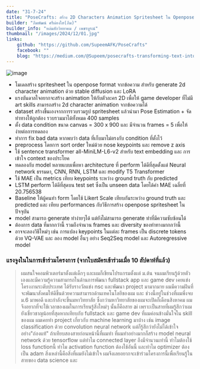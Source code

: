 ```yaml
---
date: "31-7-24"
title: "PoseCrafts: สร้าง 2D Characters Animation Spritesheet ใน Openpose format จาก ข้อความ"
builder: "ภีมพัฒน์ ศรีผ่องใส(ภีม)"
builder_info: "หล่มสักวิทยาคม / เพชรบูรณ์"
thumbnail: "/images/2024/12/01.jpg"
links:
	github: "https://github.com/SupeemAFK/PoseCrafts"
	facebook: ""
	blog: "https://medium.com/@Supeem/posecrafts-transforming-text-into-dynamic-2d-characters-with-openpose-594861900be6"
---
```


![image](/images/2024/12/01.jpg)

- โมเดลสร้าง spritesheet ใน openpose format จากข้อความ สำหรับ generate 2d character animation ด้วย stable diffusion และ LoRA
- แรงบันดาลใจอยากจะสร้าง animation ให้กับตัวละคร 2D เพื่อให้ game developer ที่ไม่มี art skills สามารถสร้าง 2d character animation จากข้อความได้
- dataset สร้างขึ้นเองจากการรวบรวมรูป spritesheet แล้วนำมา Pose Estimation + จัดท่าทางให้ถูกต้อง รวบรวมมาได้ทั้งหมด 400 samples
- ตั้ง data condition ขนาด canvas = 300 x 900 และ มีจำนวน frames = 5 เพื่อให้ง่ายต่อการทดลอง
- ทำการ fix bad data หากพบว่า data ที่เก็บมาไม่ตรงกับ condition ที่ตั้งไว้
- preprocess โดยการ sort order ใหม่ด้วย nose keypoints และ remove z axis
- ใช้ sentence transformer all-MiniLM-L6-v2 สำหรับ text embedding และ การเข้าใจ context ของประโยค
- ทดลองกับ model หลายแบบเพื่อหา architecture ที่ perform ได้ดีที่สุดตั้งแต่ Neural network ธรรมดา, CNN, RNN, LSTM และ modify T5 Transformer
- ใช้ MAE เป็น metrics เทียบ keypoints ระหว่าง ground truth กับ predicted
- LSTM perform ได้ดีที่สุดบน test set ซึ่งเป็น unseen data โดยได้ค่า MAE เฉลี่ยที่ 20.756538
- Baseline ให้ผู้คนทำ form โดยใช้ Likert Scale เทียบกันระหว่าง ground truth และ predicted และ เทียบ performances กับวิธีการสร้าง openpose spritesheet ในปัจจุบัน
- model สามารถ generate ท่าง่ายๆได้ แต่ยังไม่สามารถ generate ท่าที่มีความซับซ้อนได้
- ต้องการ data ที่มากกว่านี้ รวมถึงจำนวน frames และ diversity ของท่าทางมากกว่านี้
- อาจจะลองวิธีใหม่ๆ เช่น การแปลง keypoints ในแต่ละ frames เป็น discrete tokens ด้วย VQ-VAE และ ลอง model อื่นๆ อย่าง Seq2Seq model และ Autoregressive model

### แรงจูงในในการเข้าร่วมโครงการ (จากใบสมัครเข้าร่วมเมื่อ 10 สัปดาห์ที่แล้ว)

> ผมสนใจคอมพิวเตอร์มาตั้งแต่เด็กๆ และผมก็เขียนโปรแกรมตั้งแต่ ม.ต้น จนผมเรียนรู้ด้วยตัวเองและมีความรู้ความสามารถในด้านการพัฒนา fullstack app และ game dev เคยแข่งโครงงานระดับประเทศ ได้รับรางวัลแข่ง nsc และพัฒนา project มามากมาย ผมมีความฝันที่จะพัฒนาสังคมให้ดีขึ้นด้วยความสามารถด้านเทคโนโลยีของผม และ ช่วงนี้อยู่ในช่วงที่ผมพึ่งจบ ม.6 มาพอดี และกำลังจะขึ้นมหาวิทยาลัย ซึ่งกว่ามหาวิทยาลัยของผมจะเปิดก็เดือนสิงหาคม ผมจึงอยากที่จะใช้เวลาของผมในการเรียนรู้สิ่งใหม่ๆ นั้นก็คือสาย ai เพราะเป็นสายที่ผมรู้สึกว่าผมยังเชี่ยวชาญน้อยที่สุดหากเทียบกับ fullstack และ game dev ที่ผมค่อนข้างมั่นใจใน skill ของผม ผมเคยทำ project เกี่ยวกับ machine learning มาบ้าง เช่น image classification ด้วย convolution neural network แต่ก็รู้สึกว่ายังไม่ได้เข้าใจอย่าง"ถ่องแท้" ถ้าเทียบสองสายก่อนหน้านี้ที่ผมทำ ที่ผมทำอย่างมากก็สร้าง model neural network ด้วย tensorflow แต่ทำไม connected layer ถึงมีจำนวนเท่านี้ ทำไมต้องใช้ loss functionนี้ ทำไม activation function ต้องใช้อันนี้ และทำไม optimizer ต้องเป็น adam สิ่งเหล่านี้คือสิ่งที่ผมยังไม่เข้าใจ ผมจึงเลยอยากจะเข้าร่วมโครงการนี้เพื่อเรียนรู้ในสายของ data science และ 
    